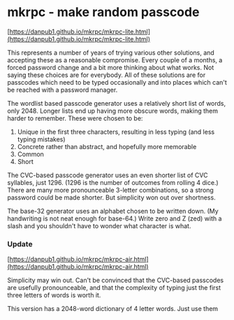 # mkrpc - make random passcode
[https://danpub1.github.io/mkrpc/mkrpc-lite.html](https://danpub1.github.io/mkrpc/mkrpc-lite.html)

This represents a number of years of trying various other solutions, and accepting these as a reasonable compromise.
Every couple of a months, a forced password change and a bit more thinking about what works.
Not saying these choices are for everybody.
All of these solutions are for passcodes which need to be typed occasionally and into places which can't be reached with a password manager.

The wordlist based passcode generator uses a relatively short list of words, only 2048.
Longer lists end up having more obscure words, making them harder to remember.
These were chosen to be:
1. Unique in the first three characters, resulting in less typing (and less typing mistakes)
1. Concrete rather than abstract, and hopefully more memorable
2. Common
3. Short

The CVC-based passcode generator uses an even shorter list of CVC syllables, just 1296.
(1296 is the number of outcomes from rolling 4 dice.)
There are many more pronounceable 3-letter combinations, so a strong password could be made shorter.
But simplicity won out over shortness.

The base-32 generator uses an alphabet chosen to be written down.
(My handwriting is not neat enough for base-64.)
Write zero and Z (zed) with a slash and you shouldn't have to wonder what character is what.

### Update
[https://danpub1.github.io/mkrpc/mkrpc-air.html](https://danpub1.github.io/mkrpc/mkrpc-air.html)

Simplicity may win out.  Can't be convinced that the CVC-based passcodes are usefully pronounceable, and that the complexity of typing just the first three letters of words is worth it.

This version has a 2048-word dictionary of 4 letter words.  Just use them
